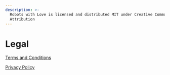 ```yaml
---
description: >-
  Robots with Love is licensed and distributed MIT under Creative Commons with
  Attribution
---
```


# Legal

[Terms and Conditions](terms-and-conditions.md)

[Privacy Policy](privacy-policy.md)


